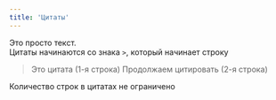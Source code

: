 ```yaml
---
title: 'Цитаты'
---
```


Это просто текст.  
Цитаты начинаются со знака `>`, который начинает строку  

> Это цитата (1-я строка) 
> Продолжаем цитировать (2-я строка)

Количество строк в цитатах не ограничено

